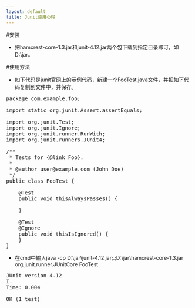 ```yaml
---
layout: default
title: Junit使用心得
---
```


#安装
- 把hamcrest-core-1.3.jar和junit-4.12.jar两个包下载到指定目录即可，如D:\jar。

#使用方法
- 如下代码是junit官网上的示例代码，新建一个FooTest.java文件，并把如下代码复制到文件中，并保存。
<pre class="prettyprint" id="java">
package com.example.foo;

import static org.junit.Assert.assertEquals;

import org.junit.Test;
import org.junit.Ignore;
import org.junit.runner.RunWith;
import org.junit.runners.JUnit4;

/**
 * Tests for {@link Foo}.
 *
 * @author user@example.com (John Doe)
 */
public class FooTest {

    @Test
    public void thisAlwaysPasses() {

    }

    @Test
    @Ignore
    public void thisIsIgnored() {
    }
}
</pre>
- 在cmd中输入java -cp D:\jar\junit-4.12.jar;.;D:\jar\hamcrest-core-1.3.jar org.junit.runner.JUnitCore FooTest
<pre class="prettyprint" id="java">
JUnit version 4.12
I.
Time: 0.004

OK (1 test)
</pre>